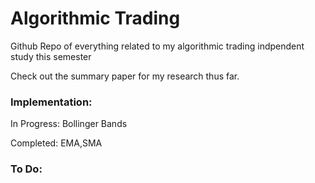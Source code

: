 # Algorithmic Trading
Github Repo of everything related to my algorithmic trading indpendent study this semester 

Check out the summary paper for my research thus far. 

### Implementation:
In Progress: Bollinger Bands

Completed: EMA,SMA

### To Do:

